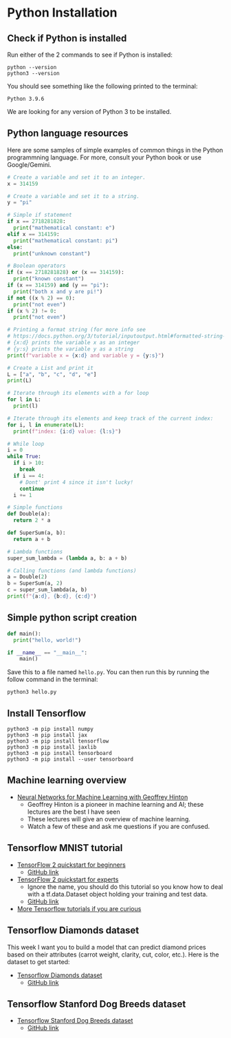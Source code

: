 # Python Installation

## Check if Python is installed

Run either of the 2 commands to see if Python is installed:

```shell
python --version
python3 --version
```

You should see something like the following printed to the terminal:

```
Python 3.9.6
```

We are looking for any version of Python 3 to be installed.

## Python language resources

Here are some samples of simple examples of common things in the Python
programmning language. For more, consult your Python book or use Google/Gemini.

```python
# Create a variable and set it to an integer.
x = 314159

# Create a variable and set it to a string.
y = "pi"

# Simple if statement
if x == 2718281828:
  print("mathematical constant: e")
elif x == 314159:
  print("mathematical constant: pi")
else:
  print("unknown constant")

# Boolean operators
if (x == 2718281828) or (x == 314159):
  print("known constant")
if (x == 314159) and (y == "pi"):
  print("both x and y are pi!")
if not ((x % 2) == 0):
  print("not even")
if (x % 2) != 0:
  print("not even")

# Printing a format string (for more info see
# https://docs.python.org/3/tutorial/inputoutput.html#formatted-string-literals)
# {x:d} prints the variable x as an integer
# {y:s} prints the variable y as a string
print(f"variable x = {x:d} and variable y = {y:s}")

# Create a List and print it
L = ["a", "b", "c", "d", "e"]
print(L)

# Iterate through its elements with a for loop
for l in L:
  print(l)

# Iterate through its elements and keep track of the current index:
for i, l in enumerate(L):
  print(f"index: {i:d} value: {l:s}")

# While loop
i = 0
while True:
  if i > 10:
    break
  if i == 4:
    # Dont' print 4 since it isn't lucky!
    continue
  i += 1

# Simple functions
def Double(a):
  return 2 * a

def SuperSum(a, b):
  return a + b

# Lambda functions
super_sum_lambda = (lambda a, b: a + b)

# Calling functions (and lambda functions)
a = Double(2)
b = SuperSum(a, 2)
c = super_sum_lambda(a, b)
print(f"{a:d}, {b:d}, {c:d}")

```

## Simple python script creation

```python
def main():
  print("hello, world!")

if __name__ == "__main__":
    main()
```

Save this to a file named `hello.py`. You can then run this by running the
follow command in the terminal:

```shell
python3 hello.py
```

## Install Tensorflow

```shell
python3 -m pip install numpy
python3 -m pip install jax
python3 -m pip install tensorflow
python3 -m pip install jaxlib
python3 -m pip install tensorboard
python3 -m pip install --user tensorboard
```

## Machine learning overview
-   [Neural Networks for Machine Learning with Geoffrey Hinton](https://www.youtube.com/playlist?list=PLLssT5z_DsK_gyrQ_biidwvPYCRNGI3iv)
    -   Geoffrey Hinton is a pioneer in machine learning and AI; these lectures
        are the best I have seen
    -   These lectures will give an overview of machine learning.
    -   Watch a few of these and ask me questions if you are confused.

## Tensorflow MNIST tutorial

-   [TensorFlow 2 quickstart for beginners](https://www.tensorflow.org/tutorials/quickstart/beginner)
    -   [GitHub link](https://github.com/tensorflow/docs/blob/master/site/en/tutorials/quickstart/beginner.ipynb)
-   [TensorFlow 2 quickstart for experts](https://www.tensorflow.org/tutorials/quickstart/advanced)
    -   Ignore the name, you should do this tutorial so you know how to deal
        with a tf.data.Dataset object holding your training and test data.
    -   [GitHub link](https://github.com/tensorflow/docs/blob/master/site/en/tutorials/quickstart/advanced.ipynb)
-   [More Tensorflow tutorials if you are curious](https://www.tensorflow.org/tutorials)

## Tensorflow Diamonds dataset

This week I want you to build a model that can predict diamond prices based on
their attributes (carrot weight, clarity, cut, color, etc.). Here is the
dataset to get started:

-   [Tensorflow Diamonds dataset](https://www.tensorflow.org/datasets/catalog/diamonds)
    -   [GitHub link](https://github.com/tensorflow/datasets/blob/master/catalog/diamonds)

## Tensorflow Stanford Dog Breeds dataset

-   [Tensorflow Stanford Dog Breeds dataset](https://www.tensorflow.org/datasets/catalog/stanford_dogs)
    -   [GitHub link](https://github.com/tensorflow/datasets/blob/master/catalog/stanford_dogs)
